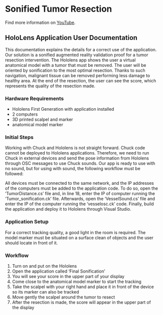 # Sonified Tumor Resection 
Find more information on [YouTube](https://www.youtube.com/watch?v=OiuYRJCFO7M&t=0s).
## HoloLens Application User Documentation

This documentation explains the details for a correct use of the application. Our solution is a sonified augmented reality validation proof for a tumor resection intervention. The Hololens app shows the user a virtual anatomical model with a tumor that must be removed. The user will be oriented by sonification to the most optimal resection. Thanks to such navigation, malignant tissue can be removed performing less damage to healthy area. At the end of the resection, the user can see the score, which represents the quality of the resection made.

### Hardware Requirements
- Hololens First Generation with application installed
- 2 computers
- 3D printed scalpel and marker
- anatomical model marker 

### Initial Steps
Working with Chuck and Hololens is not straight forward. Chuck code cannot be deployed to Hololens applications. Therefore, we need to run Chuck in external devices and send the pose information from Hololens through OSC messages to use Chuck sounds. Our app is ready to use with no sound, but for using with sound, the following workflow must be followed:

All devices must be connected to the same network, and the IP addresses of the computers must be added to the application code. To do so, open the ‘TumorDistance.cs’ file and, in line 18, enter the IP of computer running the ‘Tumor_sonification.ck’ file. Afterwards, open the ‘VesselSound.cs’ file and enter the IP of the computer running the ‘vesselosc.ck’ code. Finally, build the application and deploy it to Hololens through Visual Studio.

### Application Setup
For a correct tracking quality, a good light in the room is required. The model marker must be situated on a surface clean of objects and the user should locate in front of it.

### Workflow
1.	Turn on and put on the Hololens
2.	Open the application called ‘Final Sonification’
3.	You will see your score in the upper part of your display
4.	Come close to the anatomical model marker to start the tracking
5.	Take the scalpel with your right hand and place it in front of the device so its marker can also be tracked
6.	Move gently the scalpel around the tumor to resect
7.	After the resection is made, the score will appear in the upper part of the display

